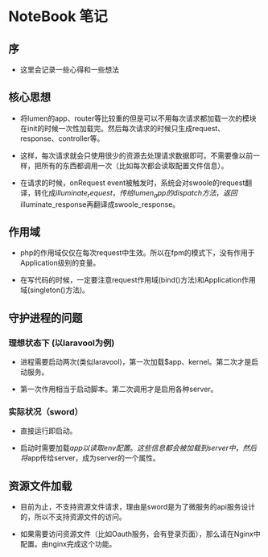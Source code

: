 # NoteBook 笔记

## 序

  - 这里会记录一些心得和一些想法

## 核心思想

  - 将lumen的app、router等比较重的但是可以不用每次请求都加载一次的模块在init的时候一次性加载完。然后每次请求的时候只生成request、response、controller等。

  - 这样，每次请求就会只使用很少的资源去处理请求数据即可。不需要像以前一样，把所有的东西都调用一次（比如每次都会读取配置文件信息）。

  - 在请求的时候，onRequest event被触发时，系统会对swoole的request翻译，转化成$illuminate_request，传给lumen_app的dispatch方法，返回$illuminate_response再翻译成swoole_response。

## 作用域

  - php的作用域仅仅在每次request中生效。所以在fpm的模式下，没有作用于Application级别的变量。

  - 在写代码的时候，一定要注意request作用域(bind()方法)和Application作用域(singleton()方法)。

## 守护进程的问题

### 理想状态下 (以laravool为例)

  - 进程需要启动两次(类似laravool)，第一次加载$app、kernel。第二次才是启动服务。

  - 第一次作用相当于启动脚本。第二次调用才是启用各种server。

### 实际状况（sword）

  - 直接运行即启动。

  - 启动时需要加载$app以读取env配置。这些信息都会被加载到server中，然后将$app传给server，成为server的一个属性。

## 资源文件加载

  - 目前为止，不支持资源文件请求，理由是sword是为了微服务的api服务设计的，所以不支持资源文件的访问。

  - 如果需要访问资源文件（比如Oauth服务，会有登录页面），那么请在Nginx中配置。由nginx完成这个功能。


